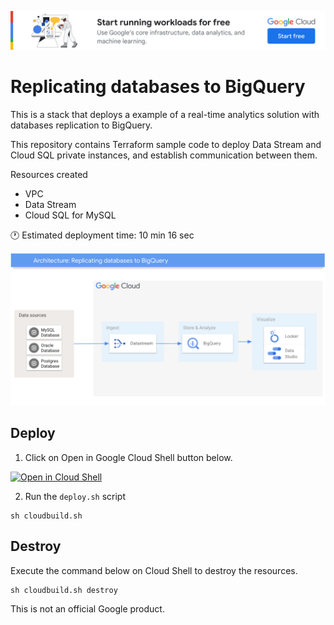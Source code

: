 [![banner](../banner.png)](https://cloud.google.com/?utm_source=github&utm_medium=referral&utm_campaign=GCP&utm_content=packages_repository_banner)

# Replicating databases to BigQuery

This is a stack that deploys a example of a real-time analytics solution with databases replication to BigQuery.

This repository contains Terraform sample code to deploy Data Stream and Cloud SQL private instances, and establish communication between them.

Resources created
- VPC
- Data Stream
- Cloud SQL for MySQL

:clock1: Estimated deployment time: 10 min 16 sec

![arquitecture](architecture.png)

## Deploy

1. Click on Open in Google Cloud Shell button below.
<a href="https://ssh.cloud.google.com/cloudshell/editor?shellonly=true&cloudshell_git_repo=https://github.com/GoogleCloudPlatform/click-to-deploy-solutions&cloudshell_workspace=replicating-databases-bigquery" target="_new">
    <img alt="Open in Cloud Shell" src="https://gstatic.com/cloudssh/images/open-btn.svg">
</a>

2. Run the `deploy.sh` script
```
sh cloudbuild.sh
```
## Destroy
Execute the command below on Cloud Shell to destroy the resources.
```
sh cloudbuild.sh destroy
```

This is not an official Google product.